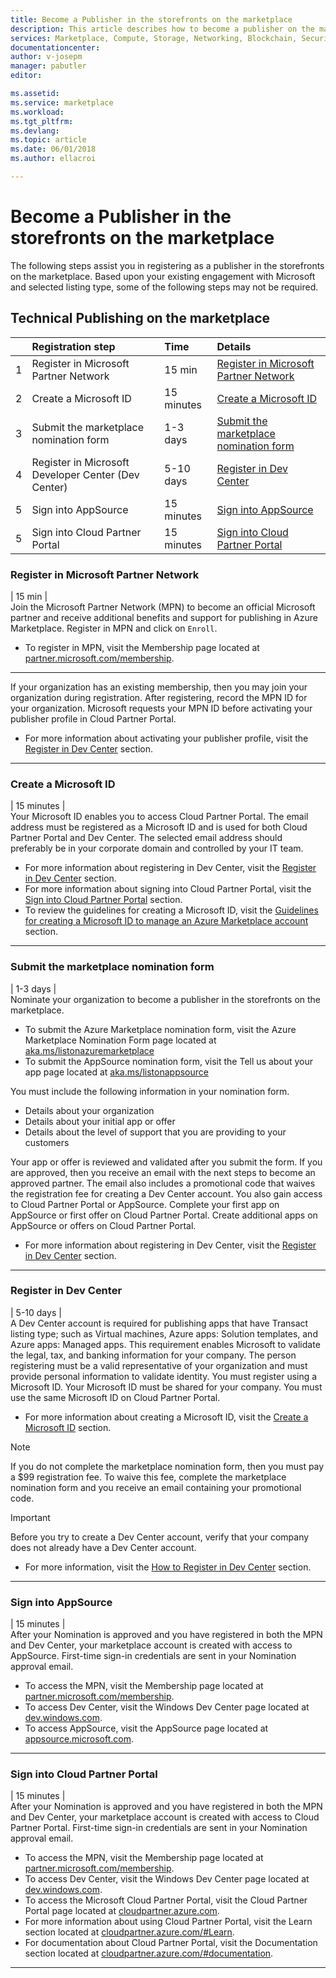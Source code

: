 ```yaml
---
title: Become a Publisher in the storefronts on the marketplace
description: This article describes how to become a publisher on the marketplace.
services: Marketplace, Compute, Storage, Networking, Blockchain, Security
documentationcenter:
author: v-josepm
manager: pabutler
editor:

ms.assetid: 
ms.service: marketplace
ms.workload: 
ms.tgt_pltfrm: 
ms.devlang: 
ms.topic: article
ms.date: 06/01/2018
ms.author: ellacroi

---
```


# Become a Publisher in the storefronts on the marketplace  
The following steps assist you in registering as a publisher in the storefronts on the marketplace. Based upon your existing engagement with Microsoft and selected listing type, some of the following steps may not be required.  

## Technical Publishing on the marketplace  

|  | Registration step | Time | Details |  
|:--- |:--- |:--- |:--- |  
| 1 | Register in Microsoft Partner Network | 15 min | [Register in Microsoft Partner Network](#Register-in-Microsoft-Partner-Network) |  
| 2 | Create a Microsoft ID | 15 minutes | [Create a Microsoft ID](#Create-a-Microsoft-ID) |  
| 3 | Submit the marketplace nomination form | 1-3 days | [Submit the marketplace nomination form](#Submit-the-marketplace-nomination-form) |  
| 4 | Register in Microsoft Developer Center (Dev Center) | 5-10 days | [Register in Dev Center](#Register-in-Dev-Center) |  
| 5 | Sign into AppSource | 15 minutes | [Sign into AppSource](#Sign-into-AppSource) |  
| 5 |  Sign into Cloud Partner Portal | 15 minutes | [Sign into Cloud Partner Portal](#Sign-into-Cloud-Partner-Portal) |  

### Register in Microsoft Partner Network  
| 15 min |  
Join the Microsoft Partner Network (MPN) to become an official Microsoft partner and receive additional benefits and support for publishing in Azure Marketplace. Register in MPN and click on `Enroll`.  
*   To register in MPN, visit the Membership page located at [partner.microsoft.com/membership](https://partner.microsoft.com/membership).  

---  

If your organization has an existing membership, then you may join your organization during registration. After registering, record the MPN ID for your organization. Microsoft requests your MPN ID before activating your publisher profile in Cloud Partner Portal. 
*   For more information about activating your publisher profile, visit the [Register in Dev Center](#Register-in-Dev-Center) section.  

---  

### Create a Microsoft ID  
| 15 minutes |  
Your Microsoft ID enables you to access Cloud Partner Portal. The email address must be registered as a Microsoft ID and is used for both Cloud Partner Portal and Dev Center. The selected email address should preferably be in your corporate domain and controlled by your IT team.  
*   For more information about registering in Dev Center, visit the [Register in Dev Center](#Register-in-Dev-Center) section.  
*   For more information about signing into Cloud Partner Portal, visit the [Sign into Cloud Partner Portal](#Sign-into-Cloud-Partner-Portal) section.  
*   To review the guidelines for creating a Microsoft ID, visit the [Guidelines for creating a Microsoft ID to manage an Azure Marketplace account](#guidelines-for-creating-a-microsoft-id-to-manage-an-azure-marketplace-account) section.  

---  

### Submit the marketplace nomination form  
| 1-3 days |  
Nominate your organization to become a publisher in the storefronts on the marketplace. 
*   To submit the Azure Marketplace nomination form, visit the Azure Marketplace Nomination Form page located at [aka.ms/listonazuremarketplace](http://aka.ms/listonazuremarketplace)  
*   To submit the AppSource nomination form, visit the Tell us about your app page located at [aka.ms/listonappsource](http://aka.ms/listonappsource)  

You must include the following information in your nomination form.  
*   Details about your organization  
*   Details about your initial app or offer  
*   Details about the level of support that you are providing to your customers  

Your app or offer is reviewed and validated after you submit the form. If you are approved, then you receive an email with the next steps to become an approved partner. The email also includes a promotional code that waives the registration fee for creating a Dev Center account. 
You also gain access to Cloud Partner Portal or AppSource. Complete your first app on AppSource or first offer on Cloud Partner Portal. Create additional apps on AppSource or offers on Cloud Partner Portal.  
*   For more information about registering in Dev Center, visit the [Register in Dev Center](#register-in-dev-center) section.  

---  

### Register in Dev Center  
| 5-10 days |  
A Dev Center account is required for publishing apps that have Transact listing type; such as Virtual machines, Azure apps: Solution templates, and Azure apps: Managed apps. This requirement enables Microsoft to validate the legal, tax, and banking information for your company. The person registering must be a valid representative of your organization and must provide personal information to validate identity. You must register using a Microsoft ID. Your Microsoft ID must be shared for your company. You must use the same Microsoft ID on Cloud Partner Portal.  
*   For more information about creating a Microsoft ID, visit the [Create a Microsoft ID](#create-a-microsoft-id) section.  

>[!NOTE]
>If you do not complete the marketplace nomination form, then you must pay a $99 registration fee. To waive this fee, complete the marketplace nomination form and you receive an email containing your promotional code.  

>[!Important]
>Before you try to create a Dev Center account, verify that your company does not already have a Dev Center account. 
>*   For more information, visit the [How to Register in Dev Center](#how-to-register-in-dev-center) section.  

---  

### Sign into AppSource  
| 15 minutes |  
After your Nomination is approved and you have registered in both the MPN and Dev Center, your marketplace account is created with access to AppSource. First-time sign-in credentials are sent in your Nomination approval email. 
*   To access the MPN, visit the Membership page located at [partner.microsoft.com/membership](https://partner.microsoft.com/membership).  
*   To access Dev Center, visit the Windows Dev Center page located at [dev.windows.com](https://dev.windows.com).  
*   To access AppSource, visit the AppSource page located at [appsource.microsoft.com](https://appsource.microsoft.com).  

---  

### Sign into Cloud Partner Portal
| 15 minutes |  
After your Nomination is approved and you have registered in both the MPN and Dev Center, your marketplace account is created with access to Cloud Partner Portal. First-time sign-in credentials are sent in your Nomination approval email. 
*   To access the MPN, visit the Membership page located at [partner.microsoft.com/membership](https://partner.microsoft.com/membership).  
*   To access Dev Center, visit the Windows Dev Center page located at [dev.windows.com](https://dev.windows.com).  
*   To access the Microsoft Cloud Partner Portal, visit the Cloud Partner Portal page located at [cloudpartner.azure.com](https://cloudpartner.azure.com).  
*   For more information about using Cloud Partner Portal, visit the Learn section located at [cloudpartner.azure.com/#Learn](https://cloudpartner.azure.com/#Learn).  
*   For documentation about Cloud Partner Portal, visit the Documentation section located at [cloudpartner.azure.com/#documentation](https://cloudpartner.azure.com/#documentation).

---  
